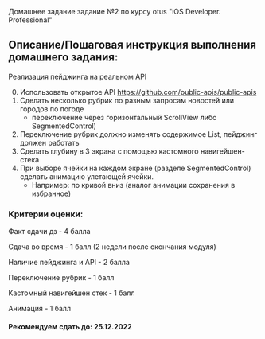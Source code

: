 Домашнее задание задание №2 по курсу otus "iOS Developer. Professional"

##  Описание/Пошаговая инструкция выполнения домашнего задания:
Реализация пейджинга на реальном API

0. Использовать открытое API https://github.com/public-apis/public-apis
1. Сделать несколько рубрик по разным запросам новостей или городов по погоде 
    * переключение через горизонтальный ScrollView либо SegmentedControl)
2. Переключение рубрик должно изменять содержимое List, пейджинг должен работать
3. Сделать глубину в 3 экрана с помощью кастомного навигейшен-стека
4. При выборе ячейки на каждом экране (разделе SegmentedControl) сделать анимацию улетающей ячейки. 
    * Например: по кривой вниз (аналог анимации сохранения в избранное)

### Критерии оценки:

Факт сдачи дз - 4 балла

Сдача во время - 1 балл (2 недели после окончания модуля)

Наличие пейджинга и API - 2 балла

Переключение рубрик - 1 балл

Кастомный навигейшен стек - 1 балл

Анимация - 1 балл

#### Рекомендуем сдать до: 25.12.2022
